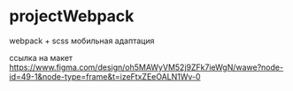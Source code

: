 # projectWebpack

webpack + scss
мобильная адаптация

ссылка на макет https://www.figma.com/design/oh5MAWyVM52j9ZFk7ieWgN/wawe?node-id=49-1&node-type=frame&t=izeFtxZEeOALN1Wv-0
